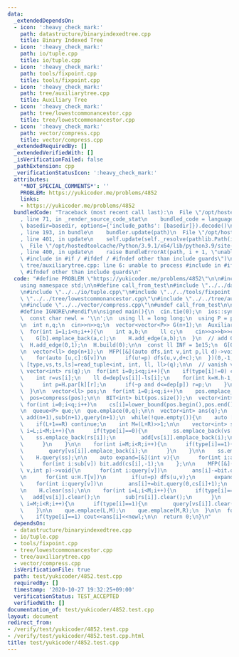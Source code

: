 ```yaml
---
data:
  _extendedDependsOn:
  - icon: ':heavy_check_mark:'
    path: datastructure/binaryindexedtree.cpp
    title: Binary Indexed Tree
  - icon: ':heavy_check_mark:'
    path: io/tuple.cpp
    title: io/tuple.cpp
  - icon: ':heavy_check_mark:'
    path: tools/fixpoint.cpp
    title: tools/fixpoint.cpp
  - icon: ':heavy_check_mark:'
    path: tree/auxiliarytree.cpp
    title: Auxiliary Tree
  - icon: ':heavy_check_mark:'
    path: tree/lowestcommonancestor.cpp
    title: tree/lowestcommonancestor.cpp
  - icon: ':heavy_check_mark:'
    path: vector/compress.cpp
    title: vector/compress.cpp
  _extendedRequiredBy: []
  _extendedVerifiedWith: []
  _isVerificationFailed: false
  _pathExtension: cpp
  _verificationStatusIcon: ':heavy_check_mark:'
  attributes:
    '*NOT_SPECIAL_COMMENTS*': ''
    PROBLEM: https://yukicoder.me/problems/4852
    links:
    - https://yukicoder.me/problems/4852
  bundledCode: "Traceback (most recent call last):\n  File \"/opt/hostedtoolcache/Python/3.9.1/x64/lib/python3.9/site-packages/onlinejudge_verify/documentation/build.py\"\
    , line 71, in _render_source_code_stat\n    bundled_code = language.bundle(stat.path,\
    \ basedir=basedir, options={'include_paths': [basedir]}).decode()\n  File \"/opt/hostedtoolcache/Python/3.9.1/x64/lib/python3.9/site-packages/onlinejudge_verify/languages/cplusplus.py\"\
    , line 193, in bundle\n    bundler.update(path)\n  File \"/opt/hostedtoolcache/Python/3.9.1/x64/lib/python3.9/site-packages/onlinejudge_verify/languages/cplusplus_bundle.py\"\
    , line 401, in update\n    self.update(self._resolve(pathlib.Path(included), included_from=path))\n\
    \  File \"/opt/hostedtoolcache/Python/3.9.1/x64/lib/python3.9/site-packages/onlinejudge_verify/languages/cplusplus_bundle.py\"\
    , line 400, in update\n    raise BundleErrorAt(path, i + 1, \"unable to process\
    \ #include in #if / #ifdef / #ifndef other than include guards\")\nonlinejudge_verify.languages.cplusplus_bundle.BundleErrorAt:\
    \ tree/auxiliarytree.cpp: line 6: unable to process #include in #if / #ifdef /\
    \ #ifndef other than include guards\n"
  code: "#define PROBLEM \"https://yukicoder.me/problems/4852\"\n\n#include<bits/stdc++.h>\n\
    using namespace std;\n\n#define call_from_test\n#include \"../../datastructure/binaryindexedtree.cpp\"\
    \n#include \"../../io/tuple.cpp\"\n#include \"../../tools/fixpoint.cpp\"\n#include\
    \ \"../../tree/lowestcommonancestor.cpp\"\n#include \"../../tree/auxiliarytree.cpp\"\
    \n#include \"../../vector/compress.cpp\"\n#undef call_from_test\n\n#ifdef SANITIZE\n\
    #define IGNORE\n#endif\n\nsigned main(){\n  cin.tie(0);\n  ios::sync_with_stdio(0);\n\
    \  const char newl = '\\n';\n  using ll = long long;\n  using P = pair<int, ll>;\n\
    \n  int n,q;\n  cin>>n>>q;\n  vector<vector<P>> G(n+1);\n  AuxiliaryTree H(n+1);\n\
    \  for(int i=1;i<n;i++){\n    int a,b;\n    ll c;\n    cin>>a>>b>>c;\n    G[a].emplace_back(b,c);\n\
    \    G[b].emplace_back(a,c);\n    H.add_edge(a,b);\n  }\n  // add 0 for root\n\
    \  H.add_edge(0,1);\n  H.build(0);\n\n  const ll INF = 1e15;\n  G[0].emplace_back(1,INF);\n\
    \n  vector<ll> dep(n+1);\n  MFP([&](auto dfs,int v,int p,ll d)->void{\n    dep[v]=d;\n\
    \    for(auto [u,c]:G[v])\n      if(u!=p) dfs(u,v,d+c);\n  })(0,-1,0);\n\n  auto\
    \ [type,vs,ts,ls]=read_tuple<int, int, ll, ll>(q);\n\n  // vanish vertices\n \
    \ vector<int> rs(q);\n  for(int i=0;i<q;i++){\n    if(type[i]!=0) continue;\n\
    \    int r=vs[i];\n    ll d=dep[vs[i]]-ls[i];\n    for(int k=H.h-1;k>=0;k--){\n\
    \      int p=H.par[k][r];\n      if(~p and d<=dep[p]) r=p;\n    }\n    rs[i]=H.par[0][r];\n\
    \  }\n\n  vector<ll> pos;\n  for(int i=0;i<q;i++)\n    pos.emplace_back(ts[i]+dep[vs[i]]);\n\
    \  pos=compress(pos);\n\n  BIT<int> bit(pos.size());\n  vector<int> cs(q);\n \
    \ for(int i=0;i<q;i++)\n    cs[i]=lower_bound(pos.begin(),pos.end(),ts[i]+dep[vs[i]])-pos.begin();\n\
    \n  queue<P> que;\n  que.emplace(0,q);\n\n  vector<int> ans(q);\n  vector<vector<int>>\
    \ add(n+1),sub(n+1),query(n+1);\n  while(!que.empty()){\n    auto [L,R]=que.front();que.pop();\n\
    \    if(L+1==R) continue;\n    int M=(L+R)>>1;\n\n    vector<int> ss;\n    for(int\
    \ i=L;i<M;i++){\n      if(type[i]==0){\n        ss.emplace_back(vs[i]);\n    \
    \    ss.emplace_back(rs[i]);\n        add[vs[i]].emplace_back(i);\n        sub[rs[i]].emplace_back(i);\n\
    \      }\n    }\n\n    for(int i=M;i<R;i++){\n      if(type[i]==1){\n        ss.emplace_back(vs[i]);\n\
    \        query[vs[i]].emplace_back(i);\n      }\n    }\n\n    ss.emplace_back(0);\n\
    \    H.query(ss);\n\n    auto expand=[&](int v){\n      for(int i:add[v]) bit.add(cs[i],+1);\n\
    \      for(int i:sub[v]) bit.add(cs[i],-1);\n    };\n\n    MFP([&](auto dfs,int\
    \ v,int p)->void{\n      for(int i:query[v])\n        ans[i]-=bit.query(0,cs[i]+1);\n\
    \n      for(int u:H.T[v])\n        if(u!=p) dfs(u,v);\n      expand(v);\n\n  \
    \    for(int i:query[v])\n        ans[i]+=bit.query(0,cs[i]+1);\n    })(0,-1);\n\
    \n    H.clear(ss);\n\n    for(int i=L;i<M;i++){\n      if(type[i]==0){\n     \
    \   add[vs[i]].clear();\n        sub[rs[i]].clear();\n      }\n    }\n\n    for(int\
    \ i=M;i<R;i++){\n      if(type[i]==1){\n        query[vs[i]].clear();\n      }\n\
    \    }\n\n    que.emplace(L,M);\n    que.emplace(M,R);\n  }\n\n  for(int i=0;i<q;i++)\n\
    \    if(type[i]==1) cout<<ans[i]<<newl;\n\n  return 0;\n}\n"
  dependsOn:
  - datastructure/binaryindexedtree.cpp
  - io/tuple.cpp
  - tools/fixpoint.cpp
  - tree/lowestcommonancestor.cpp
  - tree/auxiliarytree.cpp
  - vector/compress.cpp
  isVerificationFile: true
  path: test/yukicoder/4852.test.cpp
  requiredBy: []
  timestamp: '2020-10-27 19:32:25+09:00'
  verificationStatus: TEST_ACCEPTED
  verifiedWith: []
documentation_of: test/yukicoder/4852.test.cpp
layout: document
redirect_from:
- /verify/test/yukicoder/4852.test.cpp
- /verify/test/yukicoder/4852.test.cpp.html
title: test/yukicoder/4852.test.cpp
---
```

